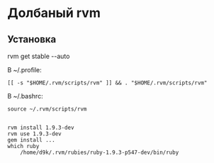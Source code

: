 Долбаный rvm
============

Установка
---------

rvm get stable --auto

В ~/.profile:

	[[ -s "$HOME/.rvm/scripts/rvm" ]] && . "$HOME/.rvm/scripts/rvm"

В ~/.bashrc:

	source ~/.rvm/scripts/rvm


	rvm install 1.9.3-dev
	rvm use 1.9.3-dev
	gem install ...
	which ruby
		/home/d9k/.rvm/rubies/ruby-1.9.3-p547-dev/bin/ruby


